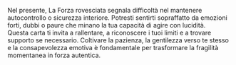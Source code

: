 Nel presente, La Forza rovesciata segnala difficoltà nel mantenere autocontrollo o sicurezza interiore. Potresti sentirti sopraffatto da emozioni forti, dubbi o paure che minano la tua capacità di agire con lucidità.  
Questa carta ti invita a rallentare, a riconoscere i tuoi limiti e a trovare supporto se necessario. Coltivare la pazienza, la gentilezza verso te stesso e la consapevolezza emotiva è fondamentale per trasformare la fragilità momentanea in forza autentica.

